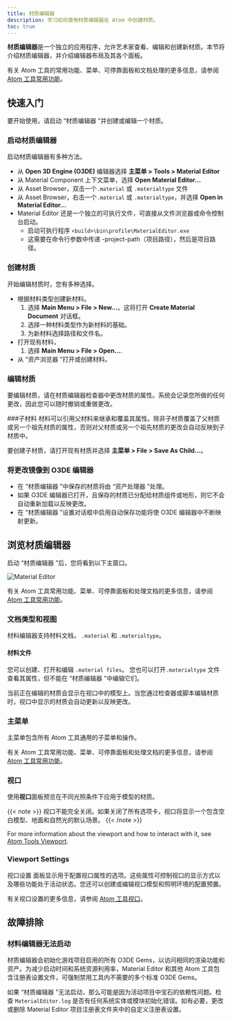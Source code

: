 ```yaml
---
title: 材质编辑器
description: 学习如何使用材质编辑器在 Atom 中创建材质。
toc: true
---
```


**材质编辑器**是一个独立的应用程序，允许艺术家查看、编辑和创建新材质。本节将介绍材质编辑器，并介绍编辑器布局及其各个面板。

有关 Atom 工具的常用功能、菜单、可停靠面板和文档处理的更多信息，请参阅 [Atom 工具常用功能](/docs/atom-guide/look-dev/tools/atom-tools-common-features/)。

## 快速入门
要开始使用，请启动 “材质编辑器 ”并创建或编辑一个材质。

### 启动材质编辑器
启动材质编辑器有多种方法。
- 从 **Open 3D Engine (O3DE)** 编辑器选择 **主菜单 > Tools > Material Editor**
- 从 Material Component 上下文菜单，选择 **Open Material Editor...**
- 从 Asset Browser，双击一个`.material` 或 `.materialtype` 文件
- 从 Asset Browser，右击一个`.material` 或 `.materialtype`，并选择 **Open in Material Editor...** 
- Material Editor 还是一个独立的可执行文件，可直接从文件浏览器或命令控制台启动。
  - 启动可执行程序 `<build>\bin\profile\MaterialEditor.exe`
  - 这需要在命令行参数中传递 -project-path（项目路径），然后是项目路径。

### 创建材质
开始编辑材质时，您有多种选择。
- 根据材料类型创建新材料。
  1. 选择 **Main Menu > File > New...**。这将打开 **Create Material Document** 对话框。
  2. 选择一种材料类型作为新材料的基础。
  3. 为新材料选择路径和文件名。
- 打开现有材料，
  1. 选择 **Main Menu > File > Open...**.
- 从 “资产浏览器 ”打开或创建材料。

### 编辑材质
要编辑材质，请在材质编辑器检查器中更改材质的属性。系统会记录您所做的任何更改，因此您可以随时撤销或重做更改。

###子材料
材料可以引用父材料来继承和覆盖其属性。除非子材质覆盖了父材质或另一个祖先材质的属性，否则对父材质或另一个祖先材质的更改会自动反映到子材质中。

要创建子材质，请打开现有材质并选择 **主菜单 > File > Save As Child...**。 

### 将更改镜像到 O3DE 编辑器
- 在 “材质编辑器 ”中保存的材质将由 “资产处理器 ”处理。
- 如果 O3DE 编辑器已打开，且保存的材质已分配给材质组件或地形，则它不会自动重新加载以反映更改。
- 在 “材质编辑器 ”设置对话框中启用自动保存功能将使 O3DE 编辑器中不断映射更新。

## 浏览材质编辑器
启动 “材质编辑器 ”后，您将看到以下主窗口。

![Material Editor](/images/atom-guide/tools/material-editor.jpg)

有关 Atom 工具常用功能、菜单、可停靠面板和处理文档的更多信息，请参阅 [Atom 工具常用功能](/docs/atom-guide/look-dev/tools/atom-tools-common-features/)。 

### 文档类型和视图
材料编辑器支持材料文档， `.material` 和 `.materialtype`。 

#### 材料文件
您可以创建、打开和编辑 `.material files`。 您也可以打开`.materialtype` 文件查看其属性，但不能在 “材质编辑器 ”中编辑它们。

当前正在编辑的材质会显示在视口中的模型上。当您通过检查器或脚本编辑材质时，视口中显示的材质会自动更新以反映更改。

### 主菜单
主菜单包含所有 Atom 工具通用的子菜单和操作。

有关 Atom 工具常用功能、菜单、可停靠面板和处理文档的更多信息，请参阅 [Atom 工具常用功能](/docs/atom-guide/look-dev/tools/atom-tools-common-features/)。

### 视口
使用**视口**面板预览在不同光照条件下应用于模型的材质。

{{< note >}}
视口不能完全关闭。如果关闭了所有选项卡，视口将显示一个包含空白模型、地面和自然光的默认场景。
{{< /note >}}

For more information about the viewport and how to interact with it, see [Atom Tools Viewport](/docs/atom-guide/look-dev/tools/atom-tools-viewport/).  

### Viewport Settings
视口设置 面板显示用于配置视口属性的选项。这些属性可控制视口的显示方式以及哪些功能处于活动状态。您还可以创建或编辑视口模型和照明环境的配置预置。

有关视口设置的更多信息，请参阅 [Atom 工具视口](/docs/atom-guide/look-dev/tools/atom-tools-viewport/)。

## 故障排除
### 材料编辑器无法启动
材质编辑器会初始化游戏项目启用的所有 O3DE Gems，以访问相同的渲染功能和资产。为减少启动时间和系统资源利用率，Material Editor 和其他 Atom 工具包含注册表设置文件，可强制禁用工具内不需要的多个标准 O3DE Gems。

如果 “材质编辑器 ”无法启动，那么可能是因为活动项目中宝石的依赖性问题。检查 `MaterialEditor.log` 是否有任何系统实体或模块初始化错误。如有必要，更改或删除 Material Editor 项目注册表文件夹中的自定义注册表设置。
